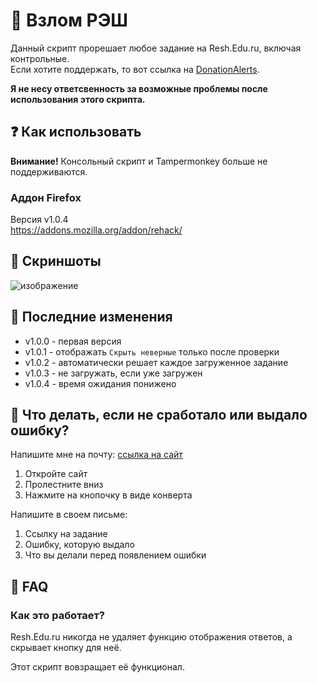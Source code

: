 # 🤖 Взлом РЭШ
Данный скрипт прорешает любое задание на Resh.Edu.ru, включая контрольные. \
Если хотите поддержать, то вот ссылка на [DonationAlerts](https://www.donationalerts.com/r/theairblow).

**Я не несу ответсвенность за возможные проблемы после использования этого скрипта.**

## ❓ Как использовать
**Внимание!** Консольный скрипт и Tampermonkey больше не поддерживаются.

### Аддон Firefox
Версия v1.0.4 \
https://addons.mozilla.org/addon/rehack/

## 🔷 Скриншоты
![изображение](https://user-images.githubusercontent.com/68467762/154814482-0a77a67b-01b9-4f31-8266-b909f55ea62b.png)

## 🔶 Последние изменения
* v1.0.0 - первая версия
* v1.0.1 - отображать `Скрыть неверные` только после проверки
* v1.0.2 - автоматически решает каждое загруженное задание
* v1.0.3 - не загружать, если уже загружен
* v1.0.4 - время ожидания понижено

## 🤔 Что делать, если не сработало или выдало ошибку?

Напишите мне на почту: [ссылка на сайт](https://theairblow.github.io/)
1) Откройте сайт
2) Пролестните вниз
3) Нажмите на кнопочку в виде конверта

Напишите в своем письме:
1) Ссылку на задание
2) Ошибку, которую выдало
3) Что вы делали перед появлением ошибки

## 🙋 FAQ
### Как это работает?
Resh.Edu.ru никогда не удаляет функцию отображения ответов, а скрывает кнопку для неё. 

Этот скрипт вовзращает её функционал.
